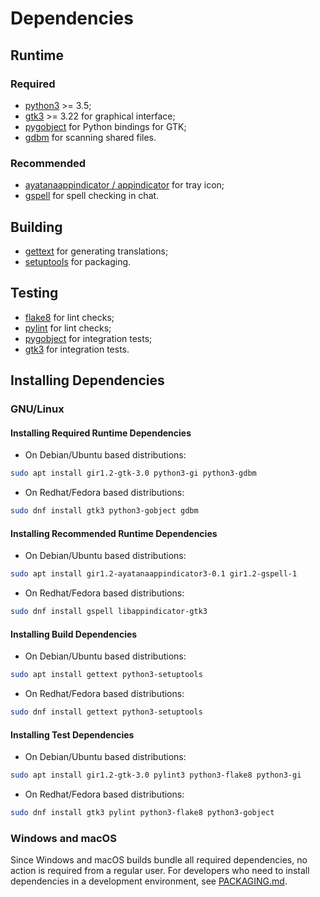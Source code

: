 # Dependencies

## Runtime

### Required

- [python3](https://www.python.org/) >= 3.5;
- [gtk3](https://gtk.org/) >= 3.22 for graphical interface;
- [pygobject](https://pygobject.readthedocs.io/) for Python bindings for GTK;
- [gdbm](https://www.gnu.org/software/gdbm/) for scanning shared files.

### Recommended

- [ayatanaappindicator / appindicator](https://ayatanaindicators.github.io/) for tray icon;
- [gspell](https://gitlab.gnome.org/GNOME/gspell) for spell checking in chat.

## Building

- [gettext](https://www.gnu.org/software/gettext/) for generating translations;
- [setuptools](https://setuptools.pypa.io/) for packaging.

## Testing

- [flake8](https://flake8.pycqa.org/) for lint checks;
- [pylint](https://pylint.pycqa.org/) for lint checks;
- [pygobject](https://pygobject.readthedocs.io/) for integration tests;
- [gtk3](https://gtk.org/) for integration tests.


## Installing Dependencies

### GNU/Linux

#### Installing Required Runtime Dependencies

- On Debian/Ubuntu based distributions:

```sh
sudo apt install gir1.2-gtk-3.0 python3-gi python3-gdbm
```

- On Redhat/Fedora based distributions:

```sh
sudo dnf install gtk3 python3-gobject gdbm
```

#### Installing Recommended Runtime Dependencies

- On Debian/Ubuntu based distributions:

```sh
sudo apt install gir1.2-ayatanaappindicator3-0.1 gir1.2-gspell-1
```

- On Redhat/Fedora based distributions:

```sh
sudo dnf install gspell libappindicator-gtk3
```

#### Installing Build Dependencies

- On Debian/Ubuntu based distributions:

```sh
sudo apt install gettext python3-setuptools
```

- On Redhat/Fedora based distributions:

```sh
sudo dnf install gettext python3-setuptools
```

#### Installing Test Dependencies

- On Debian/Ubuntu based distributions:

```sh
sudo apt install gir1.2-gtk-3.0 pylint3 python3-flake8 python3-gi
```

- On Redhat/Fedora based distributions:

```sh
sudo dnf install gtk3 pylint python3-flake8 python3-gobject
```

### Windows and macOS

Since Windows and macOS builds bundle all required dependencies, no action is required from a regular user. For developers who need to install dependencies in a development environment, see [PACKAGING.md](PACKAGING.md).
